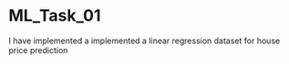 # ML_Task_01
I have implemented a implemented a linear regression dataset for house price prediction
